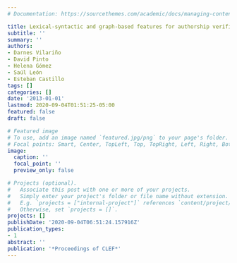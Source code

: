 ```yaml
---
# Documentation: https://sourcethemes.com/academic/docs/managing-content/

title: Lexical-syntactic and graph-based features for authorship verification
subtitle: ''
summary: ''
authors:
- Darnes Vilariño
- David Pinto
- Helena Gómez
- Saúl León
- Esteban Castillo
tags: []
categories: []
date: '2013-01-01'
lastmod: 2020-09-04T01:51:25-05:00
featured: false
draft: false

# Featured image
# To use, add an image named `featured.jpg/png` to your page's folder.
# Focal points: Smart, Center, TopLeft, Top, TopRight, Left, Right, BottomLeft, Bottom, BottomRight.
image:
  caption: ''
  focal_point: ''
  preview_only: false

# Projects (optional).
#   Associate this post with one or more of your projects.
#   Simply enter your project's folder or file name without extension.
#   E.g. `projects = ["internal-project"]` references `content/project/deep-learning/index.md`.
#   Otherwise, set `projects = []`.
projects: []
publishDate: '2020-09-04T06:51:24.157916Z'
publication_types:
- 1
abstract: ''
publication: '*Proceedings of CLEF*'
---
```

